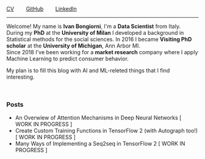 [CV](files/Ivan_Bongiorni_CV.pdf)
  &nbsp;&nbsp;&nbsp;&nbsp;&nbsp;&nbsp; 
[GitHub](https://github.com/IvanBongiorni) 
  &nbsp;&nbsp;&nbsp;&nbsp;&nbsp;&nbsp; 
[LinkedIn](https://www.linkedin.com/in/ivan-bongiorni-b8a583164/) 

---------

Welcome! My name is **Ivan Bongiorni**, I'm a **Data Scientist** from Italy.
<br/> During my **PhD** at the **University of Milan** I developed a background in Statistical methods for the social sciences. 
In 2016 I became **Visiting PhD scholar** at the **University of Michigan**, Ann Arbor MI.
<br/> Since 2018 I've been working for a **market research** company where I apply Machine Learning to predict consumer behavior.

My plan is to fill this blog with AI and ML-releted things that I find interesting.

<br/>

### Posts
- An Overwiew of Attention Mechanisms in Deep Neural Networks   \[ WORK IN PROGRESS \]
- Create Custom Training Functions in TensorFlow 2 (with Autograph too!)   \[ WORK IN PROGRESS \]
- Many Ways of Implementing a Seq2seq in TensorFlow 2   \[ WORK IN PROGRESS \]
